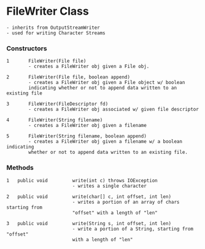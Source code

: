 # FileWriter Class

    - inherits from OutputStreamWriter
    - used for writing Character Streams
    
### Constructors

    1       FileWriter(File file) 
            - creates a FileWriter obj given a File obj.
    
    2       FileWriter(File file, boolean append) 
            - creates a FileWriter obj given a File object w/ boolean 
            indicating whether or not to append data written to an existing file
            
    3       FileWriter(FileDescriptor fd) 
            - creates a FileWriter obj associated w/ given file descriptor
            
    4       FileWriter(String filename) 
            - creates a FileWriter obj given a filename
            
    5       FileWriter(String filename, boolean append) 
            - creates a FileWriter obj given a filename w/ a boolean indicating
            whether or not to append data written to an existing file. 
            
### Methods

    1   public void         write(int c) throws IOException
                            - writes a single character
                            
    2   public void         write(char[] c, int offset, int len)
                            - writes a portion of an array of chars starting from
                            "offset" with a length of "len"
                            
    3   public void         write(String s, int offset, int len) 
                            - write a portion of a String, starting from "offset"
                            with a length of "len"
                            

            
    